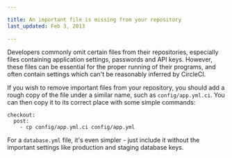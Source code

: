 ```yaml
---

title: An important file is missing from your repository
last_updated: Feb 3, 2013

---
```


Developers commonly omit certain files from their repositories, especially files containing application settings, passwords and API keys.
However, these files can be essential for the proper running of their programs, and often contain settings which can't be reasonably inferred by CircleCI.

If you wish to remove important files from your repository, you should add a rough copy of the file under a similar name, such as
`config/app.yml.ci`.
You can then copy it to its correct place with some simple commands:

```
checkout:
  post:
    - cp config/app.yml.ci config/app.yml
```

For a `database.yml` file, it's even simpler - just include it without the important settings like production and staging database keys.
